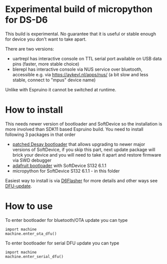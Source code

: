 # Experimental build of micropython for DS-D6

This build is experimental. No guarantee that it is useful or stable enough for device you don't want to take apart.

There are two versions:
- uartrepl has interactive console on TTL serial port available on USB data pins (faster, more stable choice)
- blerepl has interactive console via NUS service over bluetooth, accessible e.g. via https://aykevl.nl/apps/nus/ (a bit slow and less stable, connect to "mpus" device name)

Unlike with Espruino it cannot be switched at runtime.

# How to install

This needs newer version of bootloader and SoftDevice so the installation is more involved than SDK11 based Espruino build.
You need to install following 3 packages in that order

- [patched Desay bootloader](https://github.com/fanoush/ds-d6/blob/master/fwdump/DS-D6-desay-bootloader-fix.zip) that allows upgrading to newer major versions of SoftDevice, if you skip this part, next update package will brick your device and you will need to take it apart and restore firmware via SWD debugger
- [adafruit bootloader](https://github.com/fanoush/ds-d6/blob/master/micropython/DS-D6-adafruit-bootloader-sd132v611.zip) with SoftDevice S132 6.1.1
- micropython for SoftDevice S132 6.1.1 - in this folder

Easiest way to install is via [D6Flasher](https://play.google.com/store/apps/details?id=com.atcnetz.ble.readwrite) for more details and other ways see [DFU-update](https://github.com/fanoush/ds-d6/wiki/DFU-update).

# How to use

To enter bootloader for bluetooth/OTA update you can type 
```
import machine
machine.enter_ota_dfu()
```
To enter bootloader for  serial DFU update you can type 
```
import machine
machine.enter_serial_dfu()
```

